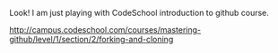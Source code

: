 Look! I am just playing with CodeSchool introduction to github course. 

http://campus.codeschool.com/courses/mastering-github/level/1/section/2/forking-and-cloning
